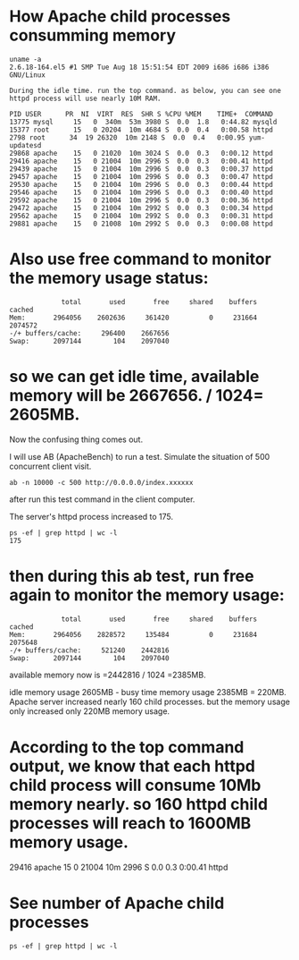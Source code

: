 # How Apache child processes consumming memory


```
uname -a
2.6.18-164.el5 #1 SMP Tue Aug 18 15:51:54 EDT 2009 i686 i686 i386 GNU/Linux

During the idle time. run the top command. as below, you can see one httpd process will use nearly 10M RAM.

PID USER      PR  NI  VIRT  RES  SHR S %CPU %MEM    TIME+  COMMAND
13775 mysql     15   0  340m  53m 3980 S  0.0  1.8   0:44.82 mysqld
15377 root      15   0 20204  10m 4684 S  0.0  0.4   0:00.58 httpd
2798 root      34  19 26320  10m 2148 S  0.0  0.4   0:00.95 yum-updatesd
29868 apache    15   0 21020  10m 3024 S  0.0  0.3   0:00.12 httpd
29416 apache    15   0 21004  10m 2996 S  0.0  0.3   0:00.41 httpd
29439 apache    15   0 21004  10m 2996 S  0.0  0.3   0:00.37 httpd
29457 apache    15   0 21004  10m 2996 S  0.0  0.3   0:00.47 httpd
29530 apache    15   0 21004  10m 2996 S  0.0  0.3   0:00.44 httpd
29546 apache    15   0 21004  10m 2996 S  0.0  0.3   0:00.40 httpd
29592 apache    15   0 21004  10m 2996 S  0.0  0.3   0:00.36 httpd
29472 apache    15   0 21004  10m 2992 S  0.0  0.3   0:00.34 httpd
29562 apache    15   0 21004  10m 2992 S  0.0  0.3   0:00.31 httpd
29881 apache    15   0 21008  10m 2992 S  0.0  0.3   0:00.08 httpd
```
# Also use free command to monitor the memory usage status:

```
             total       used       free     shared    buffers     cached
Mem:       2964056    2602636     361420          0     231664    2074572
-/+ buffers/cache:     296400    2667656
Swap:      2097144        104    2097040
```
# so we can get idle time, available memory will be 2667656.  / 1024= 2605MB.

Now the confusing thing comes out.

I will use AB (ApacheBench)  to run a test.
Simulate the situation of 500 concurrent client visit.

```
ab -n 10000 -c 500 http://0.0.0.0/index.xxxxxx
```

after run this test command in the client computer.

The server's httpd process increased to 175.

```
ps -ef | grep httpd | wc -l
175
```

# then during this ab test, run free again to monitor the memory usage:

```
             total       used       free     shared    buffers     cached
Mem:       2964056    2828572     135484          0     231684    2075648
-/+ buffers/cache:     521240    2442816
Swap:      2097144        104    2097040
```

available memory now is =2442816 / 1024 =2385MB.

idle memory usage 2605MB - busy time memory usage 2385MB = 220MB.  Apache server increased nearly 160 child processes. but the memory usage only increased only 220MB memory usage.
# According to the top command output, we know that each httpd child process will consume 10Mb memory nearly. so 160 httpd child processes will reach to 1600MB memory usage.

29416 apache    15   0 21004  10m 2996 S  0.0  0.3   0:00.41 httpd

# See number of Apache child processes

```
ps -ef | grep httpd | wc -l
```

